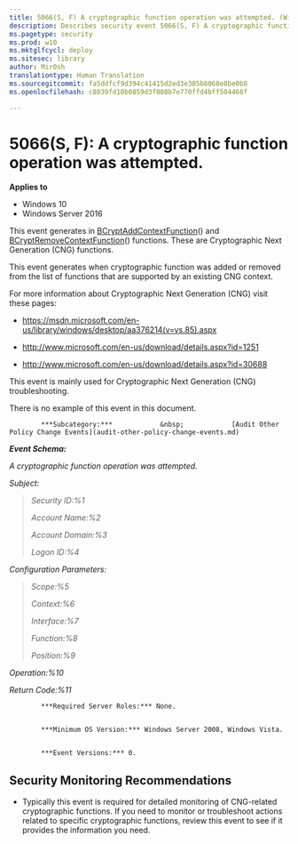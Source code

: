 ```yaml
---
title: 5066(S, F) A cryptographic function operation was attempted. (Windows 10)
description: Describes security event 5066(S, F) A cryptographic function operation was attempted.
ms.pagetype: security
ms.prod: w10
ms.mktglfcycl: deploy
ms.sitesec: library
author: Mir0sh
translationtype: Human Translation
ms.sourcegitcommit: fa5ddfcf9d394c41415d2ed3e305b8068e8be0b8
ms.openlocfilehash: c8039fd10b0859d3f808b7e770ffd4bff504468f

---
```


# 5066(S, F): A cryptographic function operation was attempted.

**Applies to**
-   Windows 10
-   Windows Server 2016


This event generates in [BCryptAddContextFunction](https://msdn.microsoft.com/en-us/library/windows/desktop/aa375360(v=vs.85).aspx)() and [BCryptRemoveContextFunction](https://msdn.microsoft.com/en-us/library/windows/desktop/aa375492(v=vs.85).aspx)() functions. These are Cryptographic Next Generation (CNG) functions.

This event generates when cryptographic function was added or removed from the list of functions that are supported by an existing CNG context.

For more information about Cryptographic Next Generation (CNG) visit these pages:

-   <https://msdn.microsoft.com/en-us/library/windows/desktop/aa376214(v=vs.85).aspx>

-   <http://www.microsoft.com/en-us/download/details.aspx?id=1251>

-   <http://www.microsoft.com/en-us/download/details.aspx?id=30688>

This event is mainly used for Cryptographic Next Generation (CNG) troubleshooting.

There is no example of this event in this document.


            ***Subcategory:***            &nbsp;            [Audit Other Policy Change Events](audit-other-policy-change-events.md)
          

***Event Schema:***

*A cryptographic function operation was attempted.*

*Subject:*

> *Security ID:%1*
>
> *Account Name:%2*
>
> *Account Domain:%3*
>
> *Logon ID:%4*

*Configuration Parameters:*

> *Scope:%5*
>
> *Context:%6*
>
> *Interface:%7*
>
> *Function:%8*
>
> *Position:%9*

*Operation:%10*

*Return Code:%11*


            ***Required Server Roles:*** None.


            ***Minimum OS Version:*** Windows Server 2008, Windows Vista.


            ***Event Versions:*** 0.

## Security Monitoring Recommendations

-   Typically this event is required for detailed monitoring of CNG-related cryptographic functions. If you need to monitor or troubleshoot actions related to specific cryptographic functions, review this event to see if it provides the information you need.




<!--HONumber=Jun16_HO4-->



